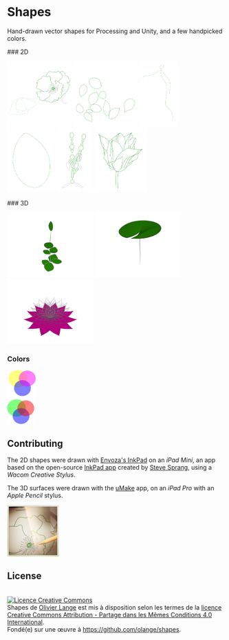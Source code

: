 # Shapes

Hand-drawn vector shapes for Processing and Unity, and a few handpicked colors.

### 2D

<a href="coquelicots/Coquelicots.svg"><img src="coquelicots/Coquelicots.png" height="150" title="Deux coquelicots (InkPad)" /></a>
<a href="feuilles/Feuilles.svg"><img src="feuilles/Feuilles.png" height="150" title="Feuilles arbre (InkPad)" /></a>
<a href="figure-tombante/Figure%20tombante.svg"><img src="figure-tombante/Figure%20tombante.png" height="150" title="Figure tombante (InkPad)" /></a>
<a href="lotus/Lotus.svg"><img src="lotus/Lotus.png" height="150" title="Feuille de fleur de lotus (InkPad)" /></a>
<a href="rosace/Rosace.svg"><img src="rosace/Rosace.png" height="150" title="Rosace (InkPad)" /></a>
<a href="tulipe/Tulipe.svg"><img src="tulipe/Tulipe.png" height="150" title="Tulipe (InkPad)" /></a>

### 3D

<a href="leafage/README.md"><img src="leafage/Leafage.png" title="Leafage mesh (uMake)" height="150" /></a>
<a href="nenufars/Nenufar.obj"><img src="nenufars/Nenufar.png" height="150" title="Feuille de nénufar (uMake)" /></a>
<a href="lotus/Lotus%20Flower.obj"><img src="lotus/Lotus%20Flower.png" height="150" title="Fleur de lotus (uMake)" /></a>

### Colors

<a href="colors/Colors.svg"><img src="colors/Colors.png" height="125" title="Teintes primaires en addition et soustraction" /></a>

## Contributing

The 2D shapes were drawn with [Envoza's InkPad](https://itunes.apple.com/app/inkpad-vector-design-illustration/id1057007769) on an _iPad Mini_, an app based on the open-source [InkPad app](https://github.com/sprang/Inkpad) created by [Steve Sprang](https://github.com/sprang/), using a _Wacom Creative Stylus_.

The 3D surfaces were drawn with the [uMake](https://itunes.apple.com/app/umake/id1042246861) app, on an _iPad Pro_ with an _Apple Pencil_ stylus.

<img src="images/inkpad-ipad-pencil.jpg" height="120" title="InkPad et Apple Pencil" />

## License

<br/><a rel="license" href="http://creativecommons.org/licenses/by-sa/4.0/"><img alt="Licence Creative Commons" style="border-width:0" src="https://i.creativecommons.org/l/by-sa/4.0/80x15.png" /></a>
<br /><span xmlns:dct="http://purl.org/dc/terms/" property="dct:title">Shapes</span> de <a xmlns:cc="http://creativecommons.org/ns#" href="https://github.com/olange/shapes" property="cc:attributionName" rel="cc:attributionURL">Olivier Lange</a> est mis à disposition selon les termes de la <a rel="license" href="http://creativecommons.org/licenses/by-sa/4.0/">licence Creative Commons Attribution - Partage dans les Mêmes Conditions 4.0 International</a>.
<br />Fondé(e) sur une œuvre à <a xmlns:dct="http://purl.org/dc/terms/" href="https://github.com/olange/shapes" rel="dct:source">https://github.com/olange/shapes</a>.
